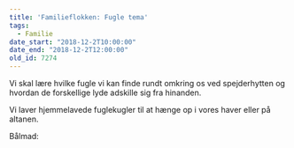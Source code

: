 ```yaml
---
title: 'Familieflokken: Fugle tema'
tags:
  - Familie
date_start: "2018-12-2T10:00:00"
date_end: "2018-12-2T12:00:00"
old_id: 7274
---
```

<p class="Textbody">Vi skal lære hvilke fugle vi kan finde rundt omkring os ved spejderhytten og hvordan de forskellige lyde adskille sig fra hinanden.</p><p class="Textbody">Vi laver hjemmelavede fuglekugler til at hænge op i vores haver eller på altanen.</p>

Bålmad:&nbsp;